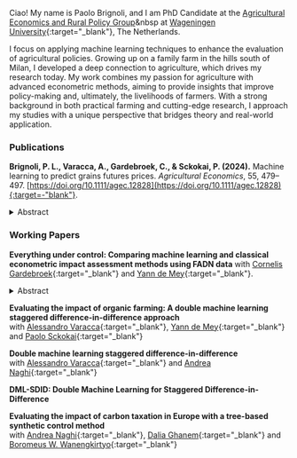 Ciao! My name is Paolo Brignoli, and I am PhD Candidate at the
[Agricultural Economics and Rural Policy Group](https://www.wur.nl/en/research-results/chair-groups/social-sciences/agricultural-economics-and-rural-policy-group.htm)&nbsp at
[Wageningen University](https://www.wur.nl/){:target="_blank"}, The Netherlands.

I focus on applying machine learning techniques to enhance the evaluation of agricultural policies. Growing up on a family farm in the hills south of Milan, I developed a deep connection to agriculture, which drives my research today. My work combines my passion for agriculture with advanced econometric methods, aiming to provide insights that improve policy-making and, ultimately, the livelihoods of farmers. With a strong background in both practical farming and cutting-edge research, I approach my studies with a unique perspective that bridges theory and real-world application.

### Publications
<b>Brignoli, P. L., Varacca, A., Gardebroek, C., & Sckokai, P. (2024).</b> Machine learning to predict grains futures prices. *Agricultural Economics*, 55, 479–497. [https://doi.org/10.1111/agec.12828](https://doi.org/10.1111/agec.12828){:target=-"blank"}.
<details><summary><abstract>Abstract</abstract></summary> Accurate commodity price forecasts are crucial for stakeholders in agricultural supply chains. They support informed marketing decisions, risk management, and investment strategies. Machine learning methods have significant potential to provide accurate forecasts by maximizing out-of-sample accuracy. However, their inherent complexity makes it challenging to understand the appropriate data pre-processing steps to ensure proper functionality. This study compares the forecasting performance of Long Short-Term Memory Recurrent Neural Networks (LSTM-RNNs) with classical econometric time series models for corn futures prices. The study considers various combinations of data pre-processing techniques, variable clusters, and forecast horizons. Our results indicate that LSTM-RNNs consistently outperform classical methods, particularly for longer forecast horizons. In particular, our findings demonstrate that LSTM-RNNs are capable of automatically handling structural breaks, resulting in more accurate forecasts when trained on datasets that include such shocks. However, in our setting, LSTM-RNNs struggle to deal with seasonality and trend components, necessitating specific data pre-processing procedures for their removal. </details>


### Working Papers
<b>Everything under control: Comparing machine learning and classical econometric impact assessment methods using FADN data</b>
with [Cornelis Gardebroek](https://www.wur.nl/en/persons/koos-gardebroek.htm){:target="_blank"} and [Yann de Mey](https://www.wur.nl/es/persons/yann-de-mey.htm){:target="_blank"}. <details><summary><abstract>Abstract</abstract></summary> Machine learning (ML) methods have been proposed to improve the assessment of agricultural policies through enhanced causal inference. This study uses a simulation framework tailored to FADN data to scrutinize the performance of both ML and classical methods under diverse causal properties crucial for identification. Our findings reveal significant variations in performance across different treatment assignment rules, sample sizes, and causal properties. Notably, the Causal Forest method consistently outperforms others in retrieving the causal effect and accurately characterizing its heterogeneity. However, the data-driven approach of ML methods proves ineffective in selecting the correct set of controls and addressing latent confounding. </details>
  
<b>Evaluating the impact of organic farming: A double machine learning staggered difference-in-difference approach</b> \
with [Alessandro Varacca](https://publires.unicatt.it/en/persons/alessandro-varacca-2){:target="_blank"}, [Yann de Mey](https://www.wur.nl/es/persons/yann-de-mey.htm){:target="_blank"} and [Paolo Sckokai](https://docenti.unicatt.it/ppd2/en/docenti/03985/paolo-sckokai/profilo){:target="_blank"}

<b>Double machine learning staggered difference-in-difference</b> \
with [Alessandro Varacca](https://publires.unicatt.it/en/persons/alessandro-varacca-2){:target="_blank"} and [Andrea Naghi](https://sites.google.com/view/anaghi/home){:target="_blank"}

<b>DML-SDID: Double Machine Learning for Staggered Difference-in-Difference</b>

<b>Evaluating the impact of carbon taxation in Europe with a tree-based synthetic control method</b> \
with [Andrea Naghi](https://sites.google.com/view/anaghi/home){:target="_blank"}, [Dalia Ghanem](https://are.ucdavis.edu/people/faculty/dalia-ghanem/){:target="_blank"} and [Boromeus W. Wanengkirtyo](https://uk.linkedin.com/in/bwanengkirtyo){:target="_blank"}
